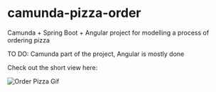 # camunda-pizza-order
Camunda + Spring Boot + Angular project for modelling a process of ordering pizza

TO DO: Camunda part of the project, Angular is mostly done 

Check out the short view here:

![Order Pizza Gif](https://github.com/agawrysiuk/camunda-pizza-order/blob/master/animation.gif)
